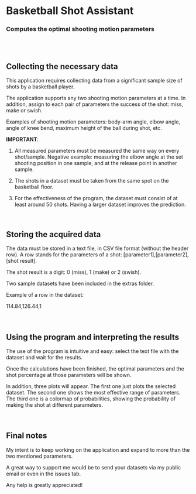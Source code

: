<div align="left">
  <h1>Basketball Shot Assistant</h1>
  <h3>Computes the optimal shooting motion parameters</h3>
</div>
<br/>
<br/>


## Collecting the necessary data ##
This application requires collecting data from a significant sample size of shots by a basketball player.

The application supports any two shooting motion parameters at a time. In addition, assign to each pair of parameters the success of the shot: miss, make or swish.

Examples of shooting motion parameters: body-arm angle, elbow angle, angle of knee bend, maximum height of the ball during shot, etc.

**IMPORTANT**: 
1) All measured parameters must be measured the same way on every shot/sample. Negative example: measuring the elbow angle at the set shooting position in one sample, and at the release point in another sample.

2) The shots in a dataset must be taken from the same spot on the basketball floor.

3) For the effectiveness of the program, the dataset must consist of at least around 50 shots. Having a larger dataset improves the prediction.
<br>


## Storing the acquired data ##
The data must be stored in a text file, in CSV file format (without the header row). A row stands for the parameters of a shot: [parameter1],[parameter2],[shot result].

The shot result is a digit: 0 (miss), 1 (make) or 2 (swish).

Two sample datasets have been included in the extras folder.

Example of a row in the dataset:

114.84,126.44,1
<br><br><br>


## Using the program and interpreting the results ##
The use of the program is intuitive and easy: select the text file with the dataset and wait for the results.

Once the calculations have been finished, the optimal parameters and the shot percentage at those parameters will be shown.

In addition, three plots will appear. The first one just plots the selected dataset. The second one shows the most effective range of parameters. The third one is a colormap of probabilities, showing the probability of making the shot at different parameters.
<br><br><br>


## Final notes ##
My intent is to keep working on the application and expand to more than the two mentioned parameters.

A great way to support me would be to send your datasets via my public email or even in the issues tab.

Any help is greatly appreciated!
